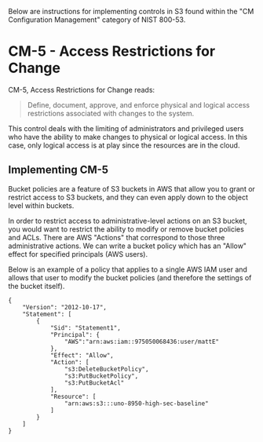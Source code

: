 Below are instructions for implementing controls in S3 found within the "CM Configuration Management" category of NIST 800-53.

# CM-5 - Access Restrictions for Change
CM-5, Access Restrictions for Change reads: 
> Define, document, approve, and enforce physical and logical access restrictions associated with changes to the system.

This control deals with the limiting of administrators and privileged users who have the ability to make changes to physical or logical access. In this case, only logical access is at play since the resources are in the cloud.

## Implementing CM-5
Bucket policies are a feature of S3 buckets in AWS that allow you to grant or restrict access to S3 buckets, and they can even apply down to the object level within buckets. 

In order to restrict access to administrative-level actions on an S3 bucket, you would want to restrict the ability to modify or remove bucket policies and ACLs. There are AWS "Actions" that correspond to those three administrative actions. We can write a bucket policy which has an "Allow" effect for specified principals (AWS users). 

Below is an example of a policy that applies to a single AWS IAM user and allows that user to modify the bucket policies (and therefore the settings of the bucket itself). 

```
{
	"Version": "2012-10-17",
	"Statement": [
		{
			"Sid": "Statement1",
			"Principal": {
			    "AWS":"arn:aws:iam::975050068436:user/mattE"
			},
			"Effect": "Allow",
			"Action": [
				"s3:DeleteBucketPolicy",
				"s3:PutBucketPolicy",
				"s3:PutBucketAcl"
			],
			"Resource": [
				"arn:aws:s3:::uno-8950-high-sec-baseline"
			]
		}
	]
}
```
